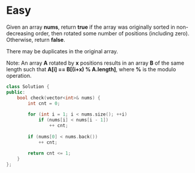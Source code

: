 # Easy

Given an array **nums**, return **true** if the array was originally sorted in non-decreasing order, then rotated some number of positions (including zero). Otherwise, return **false**.

There may be duplicates in the original array.

Note: An array **A** rotated by **x** positions results in an array **B** of the same length such that **A[i] == B[(i+x) % A.length]**, where **%** is the modulo operation.

```cpp
class Solution {
public:
    bool check(vector<int>& nums) {
        int cnt = 0;
        
        for (int i = 1; i < nums.size(); ++i)
            if (nums[i] < nums[i - 1])
                ++ cnt;
        
        if (nums[0] < nums.back())
            ++ cnt;
        
        return cnt <= 1;
    }
};
```
